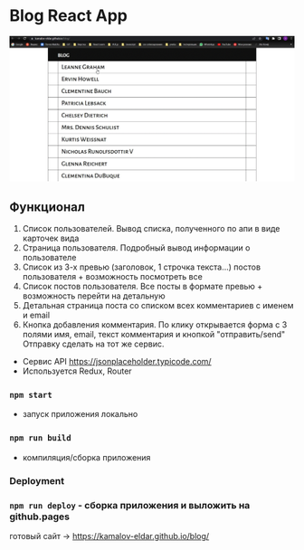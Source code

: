 # Blog React App

![image](https://github.com/kamalov-eldar/blog/blob/master/src/img/blog.gif)

## Функционал

1. Список пользователей. Вывод списка, полученного по апи в виде карточек вида
2. Страница пользователя. Подробный вывод информации о пользователе
3. Список из 3-х превью (заголовок, 1 строчка текста...) постов пользователя + возможность посмотреть все
4. Список постов пользователя. Все посты в формате превью + возможность перейти на детальную
5. Детальная страница поста со списком всех комментариев c именем и email
6. Кнопка добавления комментария. По клику открывается форма с 3 полями имя, email, текст комментария и кнопкой "отправить/send" Отправку сделать на тот же сервис.

- Сервис API https://jsonplaceholder.typicode.com/
- Используется Redux, Router

### `npm start`

- запуск приложения локально

### `npm run build`

- компиляция/сборка приложения

### Deployment

### `npm run deploy` - сборка приложения и выложить на github.pages

готовый сайт -> https://kamalov-eldar.github.io/blog/
